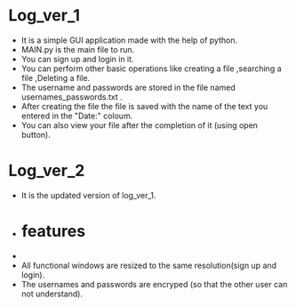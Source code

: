 # Log_ver_1


* It is a simple GUI application made with the help of python.
* MAIN.py is the main file to run.
* You can sign up and login in it.
* You can perform other basic operations like creating a file ,searching a file ,Deleting a file.
* The username and passwords are stored in the file named usernames_passwords.txt .
* After creating the file the file is saved with the name of the text you entered in the "Date:" coloum.
* You can also view your file after the completion of it (using open button).


# Log_ver_2

* It is the updated version of log_ver_1.
* # features
* 
* All functional windows are resized to the same resolution(sign up and login).
* The usernames and passwords are encryped (so that the other user can not understand).
  


